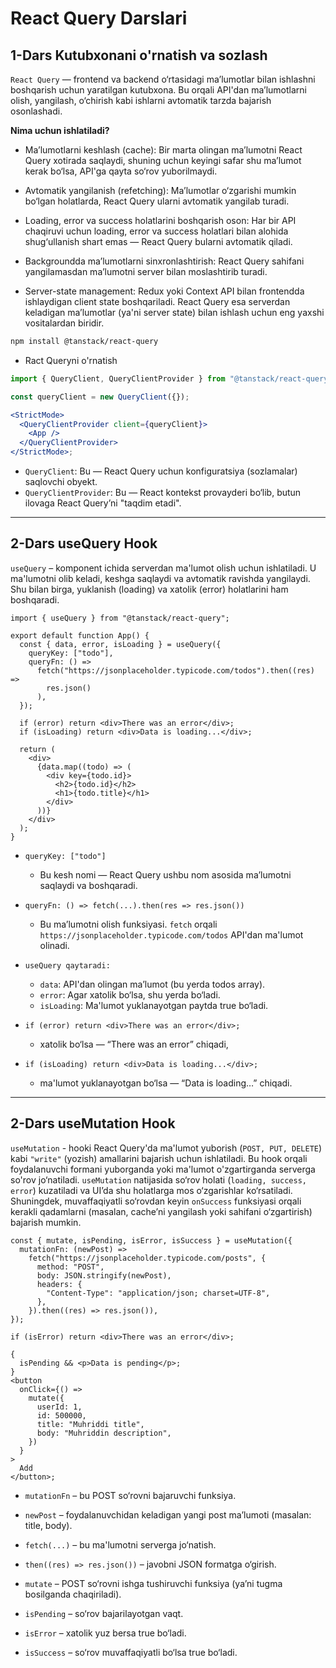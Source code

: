 # **React Query Darslari**

## **1-Dars Kutubxonani o'rnatish va sozlash**

`React Query` — frontend va backend o‘rtasidagi ma’lumotlar bilan ishlashni boshqarish uchun yaratilgan kutubxona. Bu orqali API'dan ma’lumotlarni olish, yangilash, o‘chirish kabi ishlarni avtomatik tarzda bajarish osonlashadi.

**Nima uchun ishlatiladi?**

- Ma’lumotlarni keshlash (cache): Bir marta olingan ma’lumotni React Query xotirada saqlaydi, shuning uchun keyingi safar shu ma’lumot kerak bo‘lsa, API'ga qayta so‘rov yuborilmaydi.

- Avtomatik yangilanish (refetching): Ma’lumotlar o‘zgarishi mumkin bo‘lgan holatlarda, React Query ularni avtomatik yangilab turadi.

- Loading, error va success holatlarini boshqarish oson: Har bir API chaqiruvi uchun loading, error va success holatlari bilan alohida shug‘ullanish shart emas — React Query bularni avtomatik qiladi.

- Backgroundda ma’lumotlarni sinxronlashtirish: React Query sahifani yangilamasdan ma’lumotni server bilan moslashtirib turadi.

- Server-state management: Redux yoki Context API bilan frontendda ishlaydigan client state boshqariladi. React Query esa serverdan keladigan ma’lumotlar (ya'ni server state) bilan ishlash uchun eng yaxshi vositalardan biridir.

```bash
npm install @tanstack/react-query
```

- Ract Queryni o'rnatish

```jsx
import { QueryClient, QueryClientProvider } from "@tanstack/react-query";

const queryClient = new QueryClient({});

<StrictMode>
  <QueryClientProvider client={queryClient}>
    <App />
  </QueryClientProvider>
</StrictMode>;
```

- `QueryClient`: Bu — React Query uchun konfiguratsiya (sozlamalar) saqlovchi obyekt.
- `QueryClientProvider`: Bu — React kontekst provayderi bo‘lib, butun ilovaga React Query’ni "taqdim etadi".

---

## **2-Dars useQuery Hook**

`useQuery` – komponent ichida serverdan ma'lumot olish uchun ishlatiladi. U ma'lumotni olib keladi, keshga saqlaydi va avtomatik ravishda yangilaydi. Shu bilan birga, yuklanish (loading) va xatolik (error) holatlarini ham boshqaradi.

```tsx
import { useQuery } from "@tanstack/react-query";

export default function App() {
  const { data, error, isLoading } = useQuery({
    queryKey: ["todo"],
    queryFn: () =>
      fetch("https://jsonplaceholder.typicode.com/todos").then((res) =>
        res.json()
      ),
  });

  if (error) return <div>There was an error</div>;
  if (isLoading) return <div>Data is loading...</div>;

  return (
    <div>
      {data.map((todo) => (
        <div key={todo.id}>
          <h2>{todo.id}</h2>
          <h1>{todo.title}</h1>
        </div>
      ))}
    </div>
  );
}
```

- `queryKey: ["todo"]`
  - Bu kesh nomi — React Query ushbu nom asosida ma’lumotni saqlaydi va boshqaradi.
- `queryFn: () => fetch(...).then(res => res.json())`
  - Bu ma’lumotni olish funksiyasi. `fetch` orqali `https://jsonplaceholder.typicode.com/todos` API'dan ma'lumot olinadi.
- `useQuery qaytaradi:`

  - `data`: API'dan olingan ma’lumot (bu yerda todos array).
  - `error`: Agar xatolik bo‘lsa, shu yerda bo‘ladi.
  - `isLoading`: Ma'lumot yuklanayotgan paytda true bo‘ladi.

- `if (error) return <div>There was an error</div>;`
  - xatolik bo‘lsa — “There was an error” chiqadi,
- `if (isLoading) return <div>Data is loading...</div>;`
  - ma'lumot yuklanayotgan bo‘lsa — “Data is loading…” chiqadi.

---

## **2-Dars useMutation Hook**

`useMutation` - hooki React Query'da ma'lumot yuborish (`POST, PUT, DELETE`) kabi `"write"` (yozish) amallarini bajarish uchun ishlatiladi.
Bu hook orqali foydalanuvchi formani yuborganda yoki ma'lumot o'zgartirganda serverga so'rov jo‘natiladi.
`useMutation` natijasida so‘rov holati (`loading, success, error`) kuzatiladi va UI’da shu holatlarga mos o‘zgarishlar ko‘rsatiladi.
Shuningdek, muvaffaqiyatli so‘rovdan keyin `onSuccess` funksiyasi orqali kerakli qadamlarni (masalan, cache’ni yangilash yoki sahifani o‘zgartirish) bajarish mumkin.

```tsx
const { mutate, isPending, isError, isSuccess } = useMutation({
  mutationFn: (newPost) =>
    fetch("https://jsonplaceholder.typicode.com/posts", {
      method: "POST",
      body: JSON.stringify(newPost),
      headers: {
        "Content-Type": "application/json; charset=UTF-8",
      },
    }).then((res) => res.json()),
});

if (isError) return <div>There was an error</div>;

{
  isPending && <p>Data is pending</p>;
}
<button
  onClick={() =>
    mutate({
      userId: 1,
      id: 500000,
      title: "Muhriddi title",
      body: "Muhriddin description",
    })
  }
>
  Add
</button>;
```

- `mutationFn` – bu POST so‘rovni bajaruvchi funksiya.
- `newPost` – foydalanuvchidan keladigan yangi post ma’lumoti (masalan: title, body).
- `fetch(...)` – bu ma'lumotni serverga jo‘natish.
- `then((res) => res.json())` – javobni JSON formatga o‘girish.

- `mutate` – POST so‘rovni ishga tushiruvchi funksiya (ya’ni tugma bosilganda chaqiriladi).
- `isPending` – so‘rov bajarilayotgan vaqt.
- `isError` – xatolik yuz bersa true bo‘ladi.
- `isSuccess` – so‘rov muvaffaqiyatli bo‘lsa true bo‘ladi.
